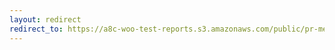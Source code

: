 ```yaml
---
layout: redirect
redirect_to: https://a8c-woo-test-reports.s3.amazonaws.com/public/pr-merge/44147/api/index.html
---
```

